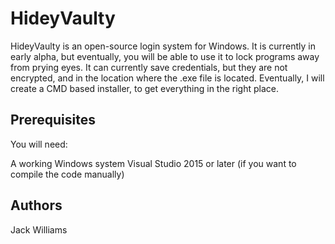 # HideyVaulty
HideyVaulty is an open-source login system for Windows. It is currently in early alpha, but eventually, you will be able to use it
to lock programs away from prying eyes. It can currently save credentials, but they are not encrypted, and in the location where the .exe
file is located. Eventually, I will create a CMD based installer, to get everything in the right place.

## Prerequisites
You will need:

A working Windows system
Visual Studio 2015 or later (if you want to compile the code manually)

## Authors
Jack Williams
